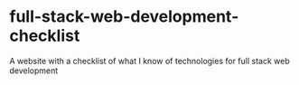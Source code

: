 # full-stack-web-development-checklist
A website with a checklist of what I know of technologies for full stack web development
